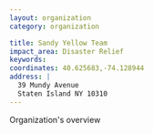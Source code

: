 ```yaml
---
layout: organization
category: organization

title: Sandy Yellow Team
impact_area: Disaster Relief
keywords: 
coordinates: 40.625683,-74.128944
address: |
  39 Mundy Avenue
  Staten Island NY 10310
---
```

Organization's overview
